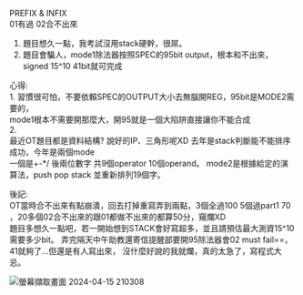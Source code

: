 PREFIX & INFIX    
01有過 02合不出來  
1. 題目想久一點，我考試沒用stack硬幹，很屌。
2. 題目會騙人，mode1除法器按照SPEC的95bit output，根本和不出來，signed 15^10 41bit就可完成

心得:   
1.
習慣很可怕，不要依賴SPEC的OUTPUT大小去無腦開REG，95bit是MODE2需要的，    
mode1根本不需要開那麼大，開95就是一個大陷阱直接讓你不能合成    
2.    
最近OT題目都是資料結構? 說好的IP、三角形呢XD 去年是stack判斷能不能排序成功，今年是兩個mode    
一個是+-*/ 後兩位數字 共9個operator 10個operand。 mode2是根據給定的演算法，push pop stack
並重新排列19個字。

後記:    
OT當時合不出來有點崩潰，回去打掉重寫弄到兩點，3個全過100 5個過part1 70 ，20多個02合不出來的跟01都做不出來的都算50分，窺爛XD    
題目多想久一點吧，若一開始想到STACK會好寫超多，並且請預估最大測資15^10需要多少bit。 弄完隔天中午助教還寄信提醒部要開95除法器會02 must fail==，41就夠了...但還是有人寫出來，
沒什麼好說的我就爛，真的太急了，寫程式大忌。


![螢幕擷取畫面 2024-04-15 210308](https://github.com/codingnewbieTED/NYCU_2024Spring_ICLAB/assets/152285982/fb0e16d4-5960-4761-8e5e-620d54e7634f)
